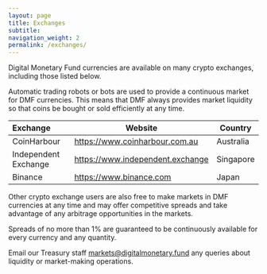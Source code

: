 ```yaml
---
layout: page
title: Exchanges
subtitle: 
navigation_weight: 2
permalink: /exchanges/
---
```


Digital Monetary Fund currencies are available on many crypto exchanges, including those listed below.

Automatic trading robots or bots are used to provide a continuous market for DMF currencies. This means that DMF always provides market liquidity so that coins be bought or sold efficiently at any time.<br />

| Exchange        | Website                             | Country    |
| :---------------|------------------------------------ |------------|
| CoinHarbour     | <a href="https://www.coinharbour.com.au">https://www.coinharbour.com.au</a> | Australia  |
| Independent Exchange     | <a href="https://www.independent.exchange">https://www.independent.exchange</a> | Singapore  |
| Binance         | <a href="https://www.binance.com">https://www.binance.com</a> | Japan |


Other crypto exchange users are also free to make markets in DMF currencies at any time and may offer competitive spreads and take advantage of any arbitrage opportunities in the markets.

Spreads of no more than 1% are guaranteed to be continuously available for every currency and any quantity.

Email our Treasury staff <a href="mailto: markets@digitalmonetary.fund">markets@digitalmonetary.fund</a> any queries about liquidity or market-making operations.
